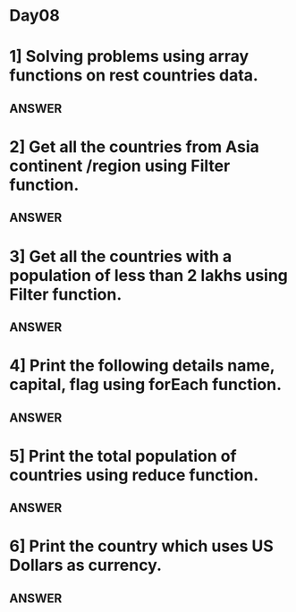 # Day08
# 1] Solving problems using array functions on rest countries data.
ANSWER
----
# 2] Get all the countries from Asia continent /region using Filter function.
ANSWER
----

# 3] Get all the countries with a population of less than 2 lakhs using Filter function.
ANSWER
----

# 4] Print the following details name, capital, flag using forEach function.
ANSWER
----

# 5] Print the total population of countries using reduce function.
ANSWER 
----

# 6] Print the country which uses US Dollars as currency.
ANSWER
----
